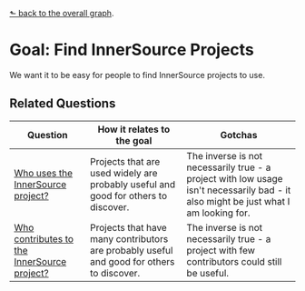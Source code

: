 [⬑ back to the overall graph](../use_gqm.md).

# **Goal:** Find InnerSource Projects

We want it to be easy for people to find InnerSource projects to use.

## Related Questions

| **Question** | **How it relates to the goal** | **Gotchas** |
| --- | --- | --- |
| [Who uses the InnerSource project?](../questions/who-uses.md) | Projects that are used widely are probably useful and good for others to discover. | The inverse is not necessarily true - a project with low usage isn't necessarily bad - it also might be just what I am looking for. |
| [Who contributes to the InnerSource project?](../questions/who-contributes.md) | Projects that have many contributors are probably useful and good for others to discover. | The inverse is not necessarily true - a project with few contributors could still be useful. |

